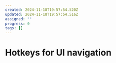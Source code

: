 ```yaml
---
created: 2024-11-18T19:57:54.520Z
updated: 2024-11-18T19:57:54.516Z
assigned: ""
progress: 0
tags: []
---
```


# Hotkeys for UI navigation
